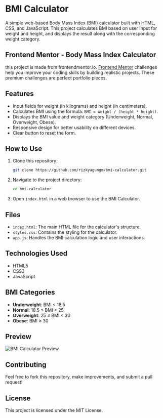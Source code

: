 # BMI Calculator

A simple web-based Body Mass Index (BMI) calculator built with HTML, CSS, and JavaScript. This project calculates BMI based on user input for weight and height, and displays the result along with the corresponding weight category.

## Frontend Mentor - Body Mass Index Calculator

this project is made from frontendmentor.io. [Frontend Mentor](https://www.frontendmentor.io) challenges help you improve your coding skills by building realistic projects. These premium challenges are perfect portfolio pieces.

## Features

- Input fields for weight (in kilograms) and height (in centimeters).
- Calculates BMI using the formula: `BMI = weight / (height * height)`.
- Displays the BMI value and weight category (Underweight, Normal, Overweight, Obese).
- Responsive design for better usability on different devices.
- Clear button to reset the form.

## How to Use

1. Clone this repository:
   ```bash
   git clone https://github.com/rizkyagungm/bmi-calculator.git
   ```
2. Navigate to the project directory:
   ```bash
   cd bmi-calculator
   ```
3. Open `index.html` in a web browser to use the BMI Calculator.

## Files

- `index.html`: The main HTML file for the calculator's structure.
- `styles.css`: Contains the styling for the calculator.
- `app.js`: Handles the BMI calculation logic and user interactions.

## Technologies Used

- HTML5
- CSS3
- JavaScript

## BMI Categories

- **Underweight**: BMI < 18.5
- **Normal**: 18.5 ≤ BMI < 25
- **Overweight**: 25 ≤ BMI < 30
- **Obese**: BMI ≥ 30

## Preview

![BMI Calculator Preview](preview.png)

## Contributing

Feel free to fork this repository, make improvements, and submit a pull request!

## License

This project is licensed under the MIT License.
